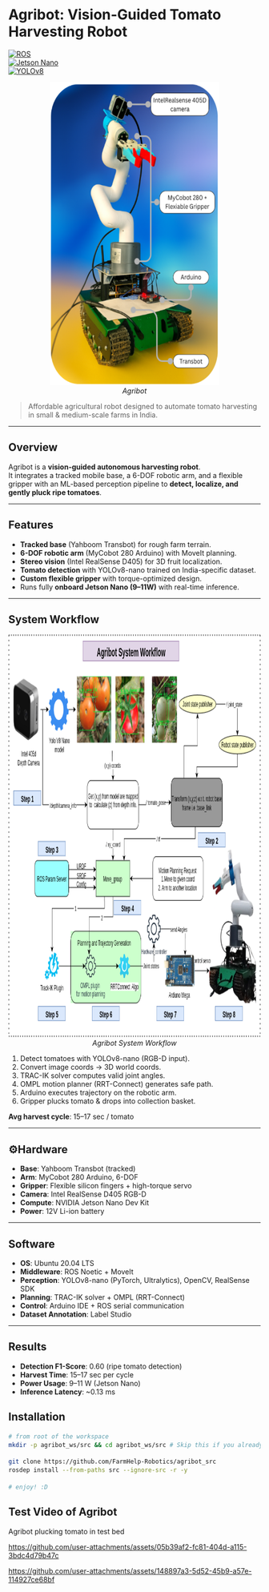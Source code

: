 # Agribot: Vision-Guided Tomato Harvesting Robot  

[![ROS](https://img.shields.io/badge/ROS-Noetic-blue.svg)](http://wiki.ros.org/noetic)  
[![Jetson Nano](https://img.shields.io/badge/NVIDIA-Jetson%20Nano-green)](https://developer.nvidia.com/embedded/jetson-nano)  
[![YOLOv8](https://img.shields.io/badge/YOLO-v8-red)](https://github.com/ultralytics/ultralytics)  

<p align="center">
<img width="338" height="605" alt="Agribot" src="./Images/Agribot.png" />
<br>
<em> Agribot </em>
</p>


> Affordable agricultural robot designed to automate tomato harvesting in small & medium-scale farms in India.  

---

## Overview  
Agribot is a **vision-guided autonomous harvesting robot**.  
It integrates a tracked mobile base, a 6-DOF robotic arm, and a flexible gripper with an ML-based perception pipeline to **detect, localize, and gently pluck ripe tomatoes**.  

---

## Features  
- **Tracked base** (Yahboom Transbot) for rough farm terrain.  
- **6-DOF robotic arm** (MyCobot 280 Arduino) with MoveIt planning.  
- **Stereo vision** (Intel RealSense D405) for 3D fruit localization.  
- **Tomato detection** with YOLOv8-nano trained on India-specific dataset.  
- **Custom flexible gripper** with torque-optimized design.  
- Runs fully **onboard Jetson Nano (9–11W)** with real-time inference.  

---

## System Workflow  

<p align="center">
<img width="538" height="805" alt="Agribot system workflow" src="./Images/agribot_onboard_workflow.png" />
<br>
<em> Agribot System Workflow </em>
</p>


1. Detect tomatoes with YOLOv8-nano (RGB-D input).  
2. Convert image coords → 3D world coords.  
3. TRAC-IK solver computes valid joint angles.  
4. OMPL motion planner (RRT-Connect) generates safe path.  
5. Arduino executes trajectory on the robotic arm.  
6. Gripper plucks tomato & drops into collection basket.  

**Avg harvest cycle**: 15–17 sec / tomato  

---

## ⚙Hardware  

- **Base**: Yahboom Transbot (tracked)  
- **Arm**: MyCobot 280 Arduino, 6-DOF  
- **Gripper**: Flexible silicon fingers + high-torque servo  
- **Camera**: Intel RealSense D405 RGB-D  
- **Compute**: NVIDIA Jetson Nano Dev Kit  
- **Power**: 12V Li-ion battery  

---

## Software  

- **OS**: Ubuntu 20.04 LTS  
- **Middleware**: ROS Noetic + MoveIt  
- **Perception**: YOLOv8-nano (PyTorch, Ultralytics), OpenCV, RealSense SDK  
- **Planning**: TRAC-IK solver + OMPL (RRT-Connect)  
- **Control**: Arduino IDE + ROS serial communication  
- **Dataset Annotation**: Label Studio  

---

## Results  

- **Detection F1-Score**: 0.60 (ripe tomato detection)  
- **Harvest Time**: 15–17 sec per cycle  
- **Power Usage**: 9–11 W (Jetson Nano)  
- **Inference Latency**: ~0.13 ms  

## Installation
```bash
# from root of the workspace
mkdir -p agribot_ws/src && cd agribot_ws/src # Skip this if you already have a workspace

git clone https://github.com/FarmHelp-Robotics/agribot_src
rosdep install --from-paths src --ignore-src -r -y

# enjoy! :D
```
## 

## Test Video of Agribot 
Agribot plucking tomato in test bed

https://github.com/user-attachments/assets/05b39af2-fc81-404d-a115-3bdc4d79b47c


https://github.com/user-attachments/assets/148897a3-5d52-45b9-a57e-114927ce68bf


